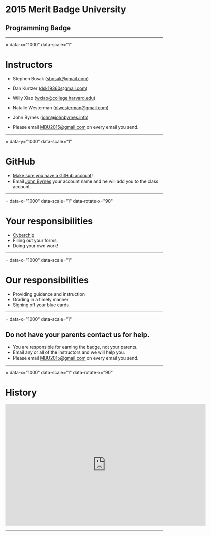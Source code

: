 # 2015 Merit Badge University 
## Programming Badge

---
= data-x="1000" data-scale="1"
# Instructors
- Stephen Bosak (sbosak@gmail.com)
- Dan Kurtzer (dsk19360@gmail.com)
- Willy Xiao (wxiao@college.harvard.edu)
- Natalie Westerman (nlwesterman@gmail.com)
- John Byrnes (john@johnbyrnes.info)

- Please email [MBU2015@gmail.com](mailto:mbu2015@gmail.com) on every email you send.

---
= data-y="1000" data-scale="1"
# GitHub
- [Make sure you have a GitHub account](https://github.com/)!
- Email [John  Byrnes](mailto:john@johnbyrnes.info) your  account name
  and he will add you to the class account.


---
= data-x="1000" data-scale="1" data-rotate-x="90"
# Your responsibilities
- [Cyberchip](http://www.scouting.org/cyberchip.aspx)
- Filling out your forms
- Doing your own work!

---
= data-x="1000" data-scale="1"
# Our responsibilities
- Providing guidance and instruction
- Grading in a timely manner
- Signing off your blue cards

---
= data-x="1000" data-scale="1"
## Do not have your parents contact us for help.
- You are responsible for earning the badge, not your parents.
- Email any or all of the instructors and we will help you.
- Please email [MBU2015@gmail.com](mailto:mbu2015@gmail.com) on every email you send.


---
= data-x="1000" data-scale="1" data-rotate-x="90"
# History 
<iframe width="640" height="390" src="https://www.youtube.com/embed/_aJrYijHlUU" frameborder="0" ></iframe> 

---
 
